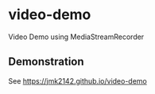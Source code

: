 # video-demo
Video Demo using MediaStreamRecorder

## Demonstration

See https://jmk2142.github.io/video-demo
